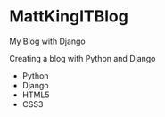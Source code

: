 # MattKingITBlog

My Blog with Django

Creating a blog with Python and Django

- Python
- Django
- HTML5
- CSS3
